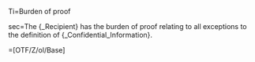 Ti=Burden of proof

sec=The {_Recipient} has the burden of proof relating to all exceptions to the definition of {_Confidential_Information}.

=[OTF/Z/ol/Base]
